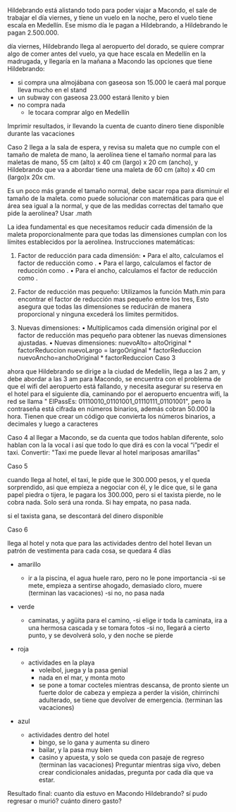 Hildebrando está alistando todo para poder viajar a Macondo, el sale de trabajar el día viernes, y tiene un vuelo en la noche, pero el vuelo tiene escala en Medellín. Ese mismo día le pagan a Hildebrando, a Hildebrando le pagan 2.500.000.

día viernes, Hildebrando llega al aeropuerto del dorado, se quiere comprar algo de comer antes del vuelo, ya que hace escala en Medellín en la madrugada, y llegaría en la mañana a Macondo las opciones que tiene Hildebrando:
- si compra una almojábana con gaseosa son 15.000
	le caerá mal porque lleva mucho en el stand
- un subway con gaseosa 23.000
	estará llenito y bien
- no compra nada 
	- le tocara comprar algo en Medellín

Imprimir resultados, ir llevando la cuenta de cuanto dinero tiene disponible durante las vacaciones

Caso 2
llega a la sala de espera, y revisa su maleta que no cumple con el tamaño de maleta de mano, la aerolínea tiene el tamaño normal para las maletas de mano, 55 cm (alto) x 40 cm (largo) x 20 cm (ancho), y Hildebrando que va a abordar tiene una maleta de 60 cm (alto) x 40 cm (largo)x 20x cm.

Es un poco más grande el tamaño normal, debe sacar ropa para disminuir el tamaño de la maleta. como puede solucionar con matemáticas para que el área sea igual a la normal, y que de las medidas correctas del tamaño que pide la aerolínea?  Usar .math 

La idea fundamental es que necesitamos reducir cada dimensión de la maleta proporcionalmente para que todas las dimensiones cumplan con los límites establecidos por la aerolínea.
Instrucciones matemáticas:

1. Factor de reducción para cada dimensión:
    • Para el alto, calculamos el factor de reducción como .
    • Para el largo, calculamos el factor de reducción como .
    • Para el ancho, calculamos el factor de reducción como .
2. Factor de reducción mas pequeño:
	Utilizamos la función Math.min para encontrar el factor de reducción mas pequeño entre los tres, Esto asegura que todas las dimensiones se reducirán de manera proporcional y ninguna excederá los límites permitidos.

3. Nuevas dimensiones: 
    • Multiplicamos cada dimensión original por el factor de reducción mas pequeño para obtener las nuevas dimensiones ajustadas.
    • Nuevas dimensiones:
nuevoAlto= altoOriginal * factorReduccion
nuevoLargo = largoOriginal * factorReduccion
nuevoAncho=anchoOriginal * factorReduccion
Caso 3

ahora que Hildebrando se dirige a la ciudad de Medellín, llega a las 2 am, y debe abordar a las 3 am para Macondo, se encuentra con el problema de que el wifi del aeropuerto está fallando, y necesita asegurar su reserva en el hotel para el siguiente día, caminando por el aeropuerto encuentra wifi, la red se llama " ElPassEs: 01110010_01101001_01110111_01101001", pero la contraseña está cifrada en números binarios, además cobran 50.000 la hora.
Tienen que crear un código que convierta los números binarios, a decimales y luego a caracteres 

Caso 4
al llegar a Macondo, se da cuenta que todos hablan diferente, solo hablan con la la vocal i así que todo lo que dirá es con la vocal “i”pedir el taxi. Convertir: "Taxi me puede llevar al hotel mariposas amarillas"

Caso 5

cuando llega al hotel, el taxi, le pide que le 300.000 pesos, y el queda sorprendido, asi que empieza a negociar con él, y le dice que, si le gana papel piedra o tijera, le pagara los 300.000, pero si el taxista pierde, no le cobra nada. Solo será una ronda. Si hay empata, no pasa nada.

si el taxista gana, se descontará del dinero disponible

Caso 6

llega al hotel y nota que para las actividades dentro del hotel llevan un patrón de vestimenta para cada cosa, se quedara 4 días 
- amarillo
 	- ir a la piscina, el agua huele raro, pero no le pone importancia
		-si se mete, empieza a sentirse ahogado, demasiado cloro, muere (terminan las vacaciones)
		-si no, no pasa nada

- verde
	- caminatas, y agüita para el camino, 
		-si elige ir toda la caminata, ira a una hermosa cascada y se tomara fotos
		-si no, llegará a cierto punto, y se devolverá solo, y den noche se pierde
- roja
	- actividades en la playa
		- voleibol, juega y la pasa genial
		- nada en el mar, y monta moto
		- se pone a tomar cocteles mientras descansa, de pronto siente un fuerte dolor de cabeza y empieza a perder la visión, chirrinchi adulterado, se tiene que devolver de emergencia. (terminan las vacaciones)

- azul
	- actividades dentro del hotel
		- bingo, se lo gana y aumenta su dinero
		- bailar, y la pasa muy bien
		- casino y apuesta, y solo se queda con pasaje de regreso (terminan las vacaciones)
Preguntar mientras siga vivo, deben crear condicionales anidadas, pregunta por cada día que va estar.


Resultado final: 
cuanto día estuvo en Macondo Hildebrando? 
sí pudo regresar o murió? 
cuánto dinero gasto?	